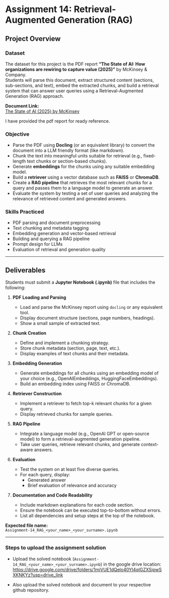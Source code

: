 # Assignment 14: Retrieval-Augmented Generation (RAG)

## Project Overview

### Dataset
The dataset for this project is the PDF report **“The State of AI: How organizations are rewiring to capture value (2025)”** by McKinsey & Company.  
Students will parse this document, extract structured content (sections, sub-sections, and text), embed the extracted chunks, and build a retrieval system that can answer user queries using a Retrieval-Augmented Generation (RAG) approach.

**Document Link:**  
[The State of AI (2025) by McKinsey](https://www.mckinsey.com/~/media/mckinsey/business%20functions/quantumblack/our%20insights/the%20state%20of%20ai/2025/the-state-of-ai-how-organizations-are-rewiring-to-capture-value_final.pdf)

I have provided the pdf report for ready reference. 


### Objective
- Parse the PDF using **Docling** (or an equivalent library) to convert the document into a LLM friendly format (like markdown).
- Chunk the text into meaningful units suitable for retrieval (e.g., fixed-length text chunks or section-based chunks).
- Generate **embeddings** for the chunks using any suitable embedding model.
- Build a **retriever** using a vector database such as **FAISS** or **ChromaDB**.
- Create a **RAG pipeline** that retrieves the most relevant chunks for a query and passes them to a language model to generate an answer.
- Evaluate the system by testing a set of user queries and analyzing the relevance of retrieved content and generated answers.


### Skills Practiced
- PDF parsing and document preprocessing  
- Text chunking and metadata tagging  
- Embedding generation and vector-based retrieval  
- Building and querying a RAG pipeline  
- Prompt design for LLMs  
- Evaluation of retrieval and generation quality  

---

## Deliverables
Students must submit a **Jupyter Notebook (.ipynb)** file that includes the following:

1. **PDF Loading and Parsing**
   - Load and parse the McKinsey report using `docling` or any equivalent tool.
   - Display document structure (sections, page numbers, headings).
   - Show a small sample of extracted text.

2. **Chunk Creation**
   - Define and implement a chunking strategy.
   - Store chunk metadata (section, page, text, etc.).
   - Display examples of text chunks and their metadata.

3. **Embedding Generation**
   - Generate embeddings for all chunks using an embedding model of your choice (e.g., OpenAIEmbeddings, HuggingFaceEmbeddings).
   - Build an embedding index using FAISS or ChromaDB.

4. **Retriever Construction**
   - Implement a retriever to fetch top-k relevant chunks for a given query.
   - Display retrieved chunks for sample queries.

5. **RAG Pipeline**
   - Integrate a language model (e.g., OpenAI GPT or open-source model) to form a retrieval-augmented generation pipeline.
   - Take user queries, retrieve relevant chunks, and generate context-aware answers.

6. **Evaluation**
   - Test the system on at least five diverse queries.
   - For each query, display:
     - Generated answer
     - Brief evaluation of relevance and accuracy

7. **Documentation and Code Readability**
   - Include markdown explanations for each code section.
   - Ensure the notebook can be executed top-to-bottom without errors.
   - List all dependencies and setup steps at the top of the notebook.

**Expected file name:**  
`Assignment-14_RAG_<your_name>_<your_surname>.ipynb`

---

### Steps to upload the assignment solution

- Upload the solved notebook (`Assignment-14_RAG_<your_name>_<your_surname>.ipynb`) in the google drive location: https://drive.google.com/drive/folders/1miVUE1dQelo40YI4qIGZXSipwSXKNKYz?usp=drive_link

- Also upload the solved notebook and document to your respective github repository.
